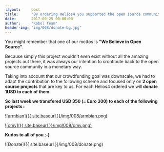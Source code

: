 ```yaml
---
layout:     post
title:      "By ordering Helios4 you supported the open source community!"
date:       2017-09-25 00:00:00
author:     "Kobol Team"
header-img: "img/008/donate-bg.jpg"
---
```


You might remember that one of our mottos is **"We Believe in Open Source"**.

Because simply this project wouldn't even exist without all the amazing projects out there, it was always our intention to crontibute back to the open source community in a monetary way.

Taking into account that our crowdfunding goal was downscale, we had to adapt the contribution to the following scheme and focused only on **2 open source projects** that are key to us. For each Helios4 ordered we will **donate 1USD to each of them**.

**So last week we transfered USD 350 (= Euro 300) to each of the following projects :**

[![armbian]({{ site.baseurl }}/img/008/armbian.png)](http://www.armbian.com/)

[![omv]({{ site.baseurl }}/img/008/omv.png)](http://www.openmediavault.org/)

**Kudos to all of you ;-)**

![Donate]({{ site.baseurl }}/img/008/donate.png)
